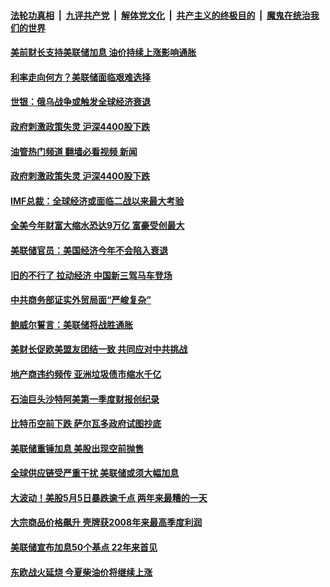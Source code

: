 ####  [法轮功真相](../../../../basic/blob/master/README.md?t=06021031) &nbsp;|&nbsp; [九评共产党](../../../../9ping.md/blob/master/README.md?t=06021031) &nbsp;|&nbsp; [解体党文化](../../../../jtdwh.md/blob/master/README.md?t=06021031)  &nbsp;|&nbsp; [共产主义的终极目的](../../../../gczydzjmd.md/blob/master/README.md?t=06021031) &nbsp;|&nbsp; [魔鬼在统治我们的世界](../../../../mgztzwmdsj.md/blob/master/README.md?t=06021031) 

#### [美前财长支持美联储加息 油价持续上涨影响通胀](../pages/soh7/624329.md?t=06021031) 
#### [利率走向何方？美联储面临艰难选择](../pages/soh7/623753.md?t=06021031) 
#### [世银：俄乌战争或触发全球经济衰退](../pages/soh7/623663.md?t=06021031) 
#### [政府刺激政策失灵 沪深4400股下跌](../pages/soh7/623129.md?t=06021031) 
#### [油管热门频道 翻墙必看视频 新闻](http://45.76.130.85:81/youtube.html?06021031)
#### [政府刺激政策失灵 沪深4400股下跌](../pages/soh7/623129.md?t=06021031) 
#### [IMF总裁：全球经济或面临二战以来最大考验](../pages/soh7/622973.md?t=06021031) 
#### [全美今年财富大缩水恐达9万亿 富豪受创最大](../pages/soh7/622946.md?t=06021031) 
#### [美联储官员：美国经济今年不会陷入衰退](../pages/soh7/622310.md?t=06021031) 
#### [旧的不行了 拉动经济 中国新三驾马车登场](../pages/soh7/622178.md?t=06021031) 
#### [中共商务部证实外贸局面“严峻复杂”](../pages/soh7/622166.md?t=06021031) 
#### [鲍威尔誓言：美联储将战胜通胀](../pages/soh7/621551.md?t=06021031) 
#### [美财长促欧美盟友团结一致 共同应对中共挑战](../pages/soh7/621401.md?t=06021031) 
#### [地产商违约频传 亚洲垃圾债市缩水千亿](../pages/soh7/621191.md?t=06021031) 
#### [石油巨头沙特阿美第一季度财报创纪录](../pages/soh7/620948.md?t=06021031) 
#### [比特币空前下跌 萨尔瓦多政府试图抄底](../pages/soh7/619483.md?t=06021031) 
#### [美联储重锤加息 美股出现空前抛售 ](../pages/soh7/619186.md?t=06021031) 
#### [全球供应链受严重干扰 美联储或须大幅加息 ](../pages/soh7/618673.md?t=06021031) 
#### [大波动！美股5月5日暴跌逾千点 两年来最糟的一天](../pages/soh7/618436.md?t=06021031) 
#### [大宗商品价格飙升 壳牌获2008年来最高季度利润](../pages/soh7/618235.md?t=06021031) 
#### [美联储宣布加息50个基点 22年来首见](../pages/soh7/618106.md?t=06021031) 
#### [东欧战火延烧 今夏柴油价将继续上涨](../pages/soh7/617323.md?t=06021031) 
<img src='http://gfw-breaker.win/goodnews/indexes/soh7.md' width='0px' height='0px'/>

